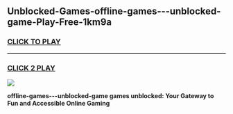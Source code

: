
## Unblocked-Games-offline-games---unblocked-game-Play-Free-1km9a
<h3>
<a href="https://premium76.site?title=offline-games---unblocked-game&ref=20M">CLICK TO PLAY</a></h3>
<hr>

<h3>
<a href="https://premium76.site?title=offline-games---unblocked-game&ref=20M">CLICK 2 PLAY</a>
  
</h3>

<a href="https://premium76.site?title=offline-games---unblocked-game&ref=19M"><img src="https://clearcache.store/games.png"></a>


**offline-games---unblocked-game games unblocked: Your Gateway to Fun and Accessible Online Gaming**
